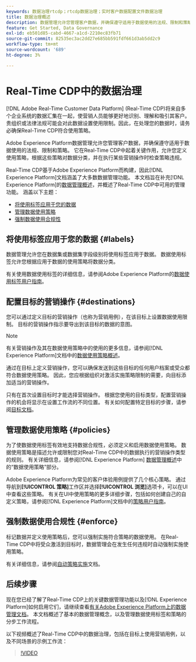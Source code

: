 ```yaml
---
keywords: 数据治理rtcdp；rtcdp数据治理；实时客户数据配置文件数据治理
title: 数据治理概述
description: 数据管理允许您管理客户数据，并确保遵守适用于数据使用的法规、限制和策略。
feature: Get Started, Data Governance
exl-id: eb501d85-cabd-4667-a1cd-2210ec83fb71
source-git-commit: 82535ec3ac2dd27e685bb591fdf661d3ab5dd2c9
workflow-type: tm+mt
source-wordcount: '689'
ht-degree: 3%

---
```


# Real-Time CDP中的数据治理

[!DNL Adobe Real-Time Customer Data Platform] (Real-Time CDP)将来自多个企业系统的数据汇集在一起，使营销人员能够更好地识别、理解和吸引其客户。 贵组织或法律法规可能会对此数据设置使用限制。因此，在处理您的数据时，请务必确保Real-Time CDP符合使用策略。

Adobe Experience Platform数据管理允许您管理客户数据，并确保遵守适用于数据使用的法规、限制和策略。 它在Real-Time CDP中起着关键作用，允许您定义使用策略，根据这些策略对数据分类，并在执行某些营销操作时检查策略违规。

Real-Time CDP基于Adobe Experience Platform而构建，因此[!DNL Experience Platform]文档涵盖了大多数数据管理功能。 本文档旨在补充[!DNL Experience Platform]的[数据管理概述](../../data-governance/home.md)，并概述了Real-Time CDP中可用的管理功能。 涵盖以下主题：

* [将使用标签应用于您的数据](#labels)
* [管理数据使用策略](#policies)
* [强制数据使用合规性](#enforce)

## 将使用标签应用于您的数据 {#labels}

数据管理允许您在数据集或数据集字段级别将使用标签应用于数据。 数据使用标签允许您根据应用于数据的使用策略将数据分类。

有关使用数据使用标签的详细信息，请参阅Adobe Experience Platform的[数据使用标签用户指南](../../data-governance/labels/overview.md)。

## 配置目标的营销操作 {#destinations}

您可以通过定义目标的营销操作（也称为营销用例），在该目标上设置数据使用限制。 目标的营销操作指示要导出到该目标的数据的意图。

>[!NOTE]
>
>有关营销操作及其在数据使用策略中的使用的更多信息，请参阅[!DNL Experience Platform]文档中的[数据使用策略概述](../../data-governance/policies/overview.md)。

通过在目标上定义营销操作，您可以确保发送到这些目标的任何用户档案或受众都符合数据使用策略。 因此，您应根据组织对激活实施策略限制的需要，向目标添加适当的营销操作。

只有在首次设置目标时才能选择营销操作。 根据您使用的目标类型，配置营销操作的机会将显示在设置工作流的不同位置。 有关如何配置特定目标的步骤，请参阅[目标文档](../destinations/overview.md)。

## 管理数据使用策略 {#policies}

为了使数据使用标签有效地支持数据合规性，必须定义和启用数据使用策略。 数据使用策略是描述允许或限制您对Real-Time CDP中的数据执行的营销操作类型的规则。 有关详细信息，请参阅[!DNL Experience Platform] [数据管理概述](../../data-governance/home.md)中的“数据使用策略”部分。

Adobe Experience Platform为常见的客户体验用例提供了几个核心策略。 通过导航到&#x200B;**[!UICONTROL 策略]**&#x200B;工作区并选择&#x200B;**[!UICONTROL 浏览]**&#x200B;选项卡，可以在UI中查看这些策略。 有关在UI中使用策略的更多详细步骤，包括如何创建自己的自定义策略，请参阅[!DNL Experience Platform]文档中的[策略用户指南](../../data-governance/policies/user-guide.md)。

## 强制数据使用合规性 {#enforce}

标记数据并定义使用策略后，您可以强制实施符合策略的数据使用。 在Real-Time CDP中将受众激活到目标时，数据管理会在发生任何违规时自动强制实施使用策略。

有关详细信息，请参阅[自动策略实施](../../data-governance/enforcement/auto-enforcement.md)文档。

## 后续步骤

现在您已经了解了Real-Time CDP上的关键数据管理功能以及[!DNL Experience Platform]如何启用它们，请继续查看[有关Adobe Experience Platform上的数据管理文档](../../data-governance/home.md)。 本文档概述了基本的数据管理概念，以及管理数据使用标签和策略的分步工作流程。

以下视频概述了Real-Time CDP中的数据治理，包括在目标上使用营销用例，以及不同场景的示例工作流：

>[!VIDEO](https://video.tv.adobe.com/v/33631?quality=12&learn=on)
